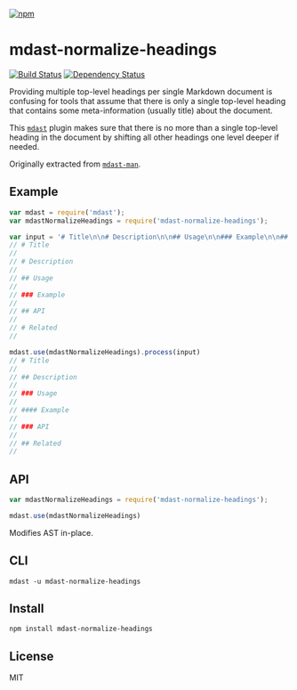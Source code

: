 [![npm](https://nodei.co/npm/mdast-normalize-headings.png)](https://npmjs.com/package/mdast-normalize-headings)

# mdast-normalize-headings

[![Build Status][travis-badge]][travis] [![Dependency Status][david-badge]][david]

Providing multiple top-level headings per single Markdown document is confusing for tools that assume that there is only a single top-level heading that contains some meta-information (usually title) about the document.

This [`mdast`][mdast] plugin makes sure that there is no more than a single top-level heading in the document by shifting all other headings one level deeper if needed.

Originally extracted from [`mdast-man`][mdast-man].

[mdast]: https://github.com/wooorm/mdast
[mdast-man]: https://github.com/wooorm/mdast-man

[travis]: https://travis-ci.org/eush77/mdast-normalize-headings
[travis-badge]: https://travis-ci.org/eush77/mdast-normalize-headings.svg
[david]: https://david-dm.org/eush77/mdast-normalize-headings
[david-badge]: https://david-dm.org/eush77/mdast-normalize-headings.png

## Example

```js
var mdast = require('mdast');
var mdastNormalizeHeadings = require('mdast-normalize-headings');

var input = '# Title\n\n# Description\n\n## Usage\n\n### Example\n\n## API\n\n# Related';
// # Title
//
// # Description
//
// ## Usage
//
// ### Example
//
// ## API
//
// # Related
//

mdast.use(mdastNormalizeHeadings).process(input)
// # Title
//
// ## Description
//
// ### Usage
//
// #### Example
//
// ### API
//
// ## Related
//
```

## API

```js
var mdastNormalizeHeadings = require('mdast-normalize-headings');

mdast.use(mdastNormalizeHeadings)
```

Modifies AST in-place.

## CLI

```
mdast -u mdast-normalize-headings
```

## Install

```
npm install mdast-normalize-headings
```

## License

MIT
